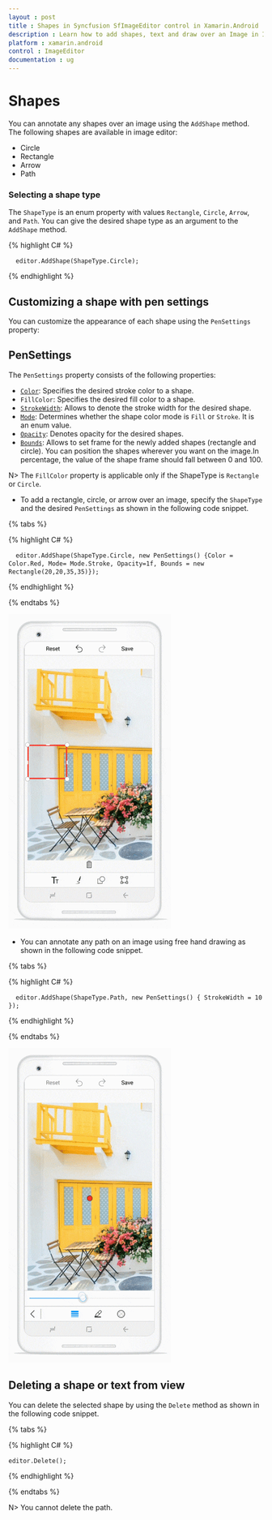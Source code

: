 ```yaml
---
layout : post
title : Shapes in Syncfusion SfImageEditor control in Xamarin.Android
description : Learn how to add shapes, text and draw over an Image in ImageEditor for Xamarin.Android
platform : xamarin.android
control : ImageEditor
documentation : ug
---
```


# Shapes

You can annotate any shapes over an image using the `AddShape` method. The following shapes are available in image editor:

* Circle
* Rectangle
* Arrow
* Path

### Selecting a shape type

The `ShapeType` is an enum property with values `Rectangle`, `Circle`, `Arrow`, and `Path`. You can give the desired shape type as an argument to the `AddShape` method.

{% highlight C# %}

      editor.AddShape(ShapeType.Circle);

{% endhighlight %}

## Customizing a shape with pen settings

You can customize the appearance of each shape using the `PenSettings` property:

## PenSettings

The `PenSettings` property consists of the following properties:

* [`Color`](https://help.syncfusion.com/cr/cref_files/xamarin-android/Syncfusion.SfImageEditor.Android~Syncfusion.SfImageEditor.Android.PenSettings~Color.html): Specifies the desired stroke color to a shape.
* `FillColor`: Specifies the desired fill color to a shape.
* [`StrokeWidth`](https://help.syncfusion.com/cr/cref_files/xamarin-android/Syncfusion.SfImageEditor.Android~Syncfusion.SfImageEditor.Android.PenSettings~StrokeWidth.html): Allows to denote the stroke width for the desired shape.
* [`Mode`](https://help.syncfusion.com/cr/cref_files/xamarin-android/Syncfusion.SfImageEditor.Android~Syncfusion.SfImageEditor.Android.PenSettings~Mode.html): Determines whether the shape color mode is `Fill` or `Stroke`. It is an enum value.
* [`Opacity`](https://help.syncfusion.com/cr/cref_files/xamarin-android/Syncfusion.SfImageEditor.Android~Syncfusion.SfImageEditor.Android.PenSettings~Opacity.html): Denotes opacity for the desired shapes.
* [`Bounds`](https://help.syncfusion.com/cr/cref_files/xamarin-android/Syncfusion.SfImageEditor.Android~Syncfusion.SfImageEditor.Android.PenSettings~Bounds.html): Allows to set frame for the newly added shapes (rectangle and circle). You can position the shapes wherever you want on the image.In percentage, the value of the shape frame should fall between 0 and 100.

N> The `FillColor` property is applicable only if the ShapeType is `Rectangle` or `Circle`.

* To add a rectangle, circle, or arrow over an image, specify the `ShapeType` and the desired `PenSettings` as shown in the following code snippet.

{% tabs %}

{% highlight C# %}

      editor.AddShape(ShapeType.Circle, new PenSettings() {Color = Color.Red, Mode= Mode.Stroke, Opacity=1f, Bounds = new Rectangle(20,20,35,35)});

{% endhighlight %}

{% endtabs %}

![SfImageEditor](ImageEditor_images/Shapes.gif)

* You can annotate any path on an image using free hand drawing as shown in the following code snippet.

{% tabs %}

{% highlight C# %}

      editor.AddShape(ShapeType.Path, new PenSettings() { StrokeWidth = 10 });

{% endhighlight %}

{% endtabs %}

![SfImageEditor](ImageEditor_images/path.gif)

## Deleting a shape or text from view

You can delete the selected shape by using the `Delete` method as shown in the following code snippet.


{% tabs %}

{% highlight C# %}

    editor.Delete();

{% endhighlight %}

{% endtabs %}

N> You cannot delete the path.